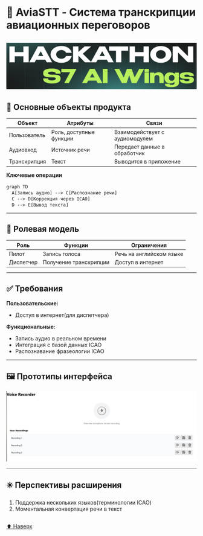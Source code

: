 # 🛫 AviaSTT - Система транскрипции авиационных переговоров

![](https://github.com/filimonq/AviaSTT/blob/70fb69346c624c728327571f0f7fe9c03ef2f7c1/Desc/img.png)
---

## 🧩 Основные объекты продукта


| Объект           | Атрибуты                     | Связи                          |
|------------------|------------------------------|--------------------------------|
| Пользователь     | Роль, доступные функции  | Взаимодействует с аудиомодулем |
| Аудиовход        | Источник речи                     | Передает данные в обработчик   |
| Транскрипция     | Текст |   Выводится в приложение   |

**Ключевые операции**
```mermaid
graph TD
  A[Запись аудио] --> C[Распознание речи]
  C --> D[Коррекция через ICAO]
  D --> E[Вывод текста]
```

---

## 📗 Ролевая модель

| Роль      | Функции                | Ограничения      |
| --------- | ---------------------- | ---------------- |
| Пилот     | Запись голоса          | Речь на английском языке                |
| Диспетчер | Получение транскрипции | Доступ в интернет |

---

## ✅ Требования

**Пользовательские:**
- Доступ в интернет(для диспетчера)

**Функциональные:**
- Запись аудио в реальном времени
- Интеграция с базой данных ICAO
- Распознавание фразеологии ICAO

---

## 🖼️ Прототипы интерфейса

![](https://github.com/filimonq/AviaSTT/blob/a357d20e3ee0b2345694c1c5e2bfb6674386cdac/Desc/pilot-ui.png)

---

## ✳️ Перспективы расширения

1. Поддержка нескольких языков(терминологии ICAO)
2. Моментальная конвертация речи в текст
##  
##

[⬆ Наверх](#-aviaSTT---система-транскрипции-авиационных-переговоров)
